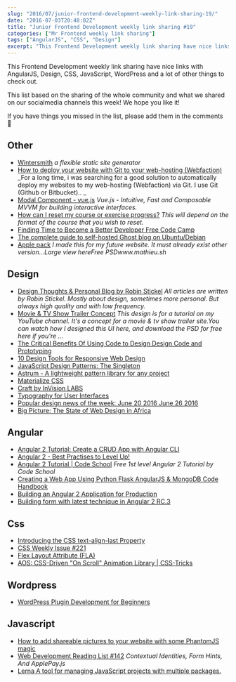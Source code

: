 ```yaml
---
slug: "2016/07/junior-frontend-development-weekly-link-sharing-19/"
date: "2016-07-03T20:48:02Z"
title: "Junior Frontend Development weekly link sharing #19"
categories: ["Mr Frontend weekly link sharing"]
tags: ["AngularJS", "CSS", "Design"]
excerpt: "This Frontend Development weekly link sharing have nice links with AngularJS, Design, CSS, JavaScri..."
---
```


This Frontend Development weekly link sharing have nice links with AngularJS, Design, CSS, JavaScript, WordPress and a lot of other things to check out.

This list based on the sharing of the whole community and what we shared on our socialmedia channels this week! We hope you like it!

If you have things you missed in the list, please add them in the comments 🙂

## Other

* [Wintersmith](http://wintersmith.io "Wintersmith") _a flexible static site generator_
* [How to deploy your website with Git to your web-hosting (Webfaction)](http://www.raymonschouwenaar.nl/deploy-website-git-webhosting-webfaction-github-bitbucket/ "How to deploy your website with Git to your web-hosting (Webfaction)") _For a long time, i was searching for a good solution to automatically deploy my websites to my web-hosting (Webfaction) via Git. I use Git (Github or Bitbucket).. _
* [Modal Component - vue.js](http://vuejs.org/examples/modal.html "Modal Component - vue.js") _Vue.js - Intuitive, Fast and Composable MVVM for building interactive interfaces._
* [How can I reset my course or exercise progress?](https://discuss.codecademy.com/t/how-can-i-reset-my-course-or-exercise-progress/29812 "How can I reset my course or exercise progress?") _This will depend on the format of the course that you wish to reset._
* [Finding Time to Become a Better Developer Free Code Camp](http://buff.ly/2988jXN "Finding Time to Become a Better Developer Free Code Camp")
* [The complete guide to self-hosted Ghost blog on Ubuntu/Debian](http://buff.ly/29bKdbM "The complete guide to self-hosted Ghost blog on Ubuntu/Debian")
* [Apple pack](https://dribbble.com/shots/994811-Apple-pack "Apple pack") _I made this for my future website. It must already exist other version...Large view hereFree PSDwww.mathieu.sh_

## Design

* [Design Thoughts & Personal Blog by Robin Stickel](http://robinstickel.com/blog/ "Design Thoughts & Personal Blog by Robin Stickel") _All articles are written by Robin Stickel. Mostly about design, sometimes more personal. But always high quality and with low frequency._
* [Movie & TV Show Trailer Concept](https://dribbble.com/shots/2535150-Movie-TV-Show-Trailer-Concept "Movie & TV Show Trailer Concept") _This design is for a tutorial on my YouTube channel. It's a concept for a movie & tv show trailer site.You can watch how I designed this UI here, and download the PSD for free here if you're ..._
* [The Critical Benefits Of Using Code to Design Design Code and Prototyping](http://buff.ly/29nLvV3 "The Critical Benefits Of Using Code to Design Design Code and Prototyping")
* [10 Design Tools for Responsive Web Design](http://buff.ly/29f04Jt "10 Design Tools for Responsive Web Design")
* [JavaScript Design Patterns: The Singleton](http://buff.ly/29gBWXM "JavaScript Design Patterns: The Singleton")
* [Astrum - A lightweight pattern library for any project](http://buff.ly/2957uek "Astrum - A lightweight pattern library for any project")
* [Materialize CSS](http://buff.ly/294gmCc "Documentation - Materialize")
* [Craft by InVision LABS](http://buff.ly/29nDaN4 "Craft by InVision LABS")
* [Typography for User Interfaces](http://buff.ly/29nByTu "Typography for User Interfaces")
* [Popular design news of the week: June 20 2016 June 26 2016](http://buff.ly/28Wl8kD "Popular design news of the week: June 20 2016 June 26 2016")
* [Big Picture: The State of Web Design in Africa](http://buff.ly/29ccheM "Big Picture: The State of Web Design in Africa")

## Angular

* [Angular 2 Tutorial: Create a CRUD App with Angular CLI](http://buff.ly/29h8OOQ "Angular 2 Tutorial: Create a CRUD App with Angular CLI")
* [Angular 2 - Best Practises to Level Up!](http://buff.ly/29a3gF5 "Angular 2 - Best Practises to Level Up!")
* [Angular 2 Tutorial | Code School](http://buff.ly/29eHwdg "Angular 2 Tutorial | Code School") _Free 1st level Angular 2 Tutorial by Code School_
* [Creating a Web App Using Python Flask AngularJS & MongoDB Code Handbook](http://buff.ly/298cweR "Creating a Web App Using Python Flask AngularJS & MongoDB Code Handbook")
* [Building an Angular 2 Application for Production](http://buff.ly/298ci7w "Building an Angular 2 Application for Production")
* [Building form with latest technique in Angular 2 RC.3](http://buff.ly/28UqgWW "Building form with latest technique in Angular 2 RC.3")

## Css

* [Introducing the CSS text-align-last Property](http://buff.ly/29jiERQ "Introducing the CSS text-align-last Property")
* [CSS Weekly Issue #221](http://buff.ly/2931ZlP "Issue #221")
* [Flex Layout Attribute (FLA)](http://buff.ly/28VjTRZ "Flex Layout Attribute (FLA)")
* [AOS: CSS-Driven "On Scroll" Animation Library | CSS-Tricks](http://buff.ly/29640dU "AOS: CSS-Driven ")

## Wordpress

* [WordPress Plugin Development for Beginners](http://buff.ly/293ydcZ "WordPress Plugin Development for Beginners")

## Javascript

* [How to add shareable pictures to your website with some PhantomJS magic](http://buff.ly/28XiEkH "How to add shareable pictures to your website with some PhantomJS magic")
* [Web Development Reading List #142](http://buff.ly/28XcLtW "Web Development Reading List #142: Contextual Identities Form Hints And ApplePay.js Smashing Mag") _Contextual Identities, Form Hints, And ApplePay.js_
* [Lerna A tool for managing JavaScript projects with multiple packages.](http://buff.ly/22oxneM "Lerna A tool for managing JavaScript projects with multiple packages.")